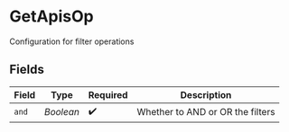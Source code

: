 # GetApisOp

Configuration for filter operations


## Fields

| Field                            | Type                             | Required                         | Description                      |
| -------------------------------- | -------------------------------- | -------------------------------- | -------------------------------- |
| `and`                            | *Boolean*                        | :heavy_check_mark:               | Whether to AND or OR the filters |